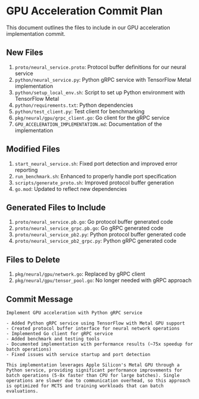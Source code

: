 # GPU Acceleration Commit Plan

This document outlines the files to include in our GPU acceleration implementation commit.

## New Files

1. `proto/neural_service.proto`: Protocol buffer definitions for our neural service
2. `python/neural_service.py`: Python gRPC service with TensorFlow Metal implementation
3. `python/setup_local_env.sh`: Script to set up Python environment with TensorFlow Metal
4. `python/requirements.txt`: Python dependencies
5. `python/test_client.py`: Test client for benchmarking
6. `pkg/neural/gpu/grpc_client.go`: Go client for the gRPC service
7. `GPU_ACCELERATION_IMPLEMENTATION.md`: Documentation of the implementation

## Modified Files

1. `start_neural_service.sh`: Fixed port detection and improved error reporting
2. `run_benchmark.sh`: Enhanced to properly handle port specification
3. `scripts/generate_proto.sh`: Improved protocol buffer generation
4. `go.mod`: Updated to reflect new dependencies

## Generated Files to Include

1. `proto/neural_service.pb.go`: Go protocol buffer generated code
2. `proto/neural_service_grpc.pb.go`: Go gRPC generated code
3. `proto/neural_service_pb2.py`: Python protocol buffer generated code
4. `proto/neural_service_pb2_grpc.py`: Python gRPC generated code

## Files to Delete

1. `pkg/neural/gpu/network.go`: Replaced by gRPC client
2. `pkg/neural/gpu/tensor_pool.go`: No longer needed with gRPC approach

## Commit Message

```
Implement GPU acceleration with Python gRPC service

- Added Python gRPC service using TensorFlow with Metal GPU support
- Created protocol buffer interface for neural network operations
- Implemented Go client for gRPC service
- Added benchmark and testing tools
- Documented implementation with performance results (~75x speedup for batch operations)
- Fixed issues with service startup and port detection

This implementation leverages Apple Silicon's Metal GPU through a 
Python service, providing significant performance improvements for 
batch operations (5-8x faster than CPU for large batches). Single 
operations are slower due to communication overhead, so this approach 
is optimized for MCTS and training workloads that can batch evaluations. 